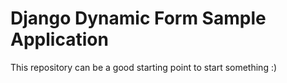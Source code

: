 # Django Dynamic Form Sample Application
This repository can be a good starting point to start something :)